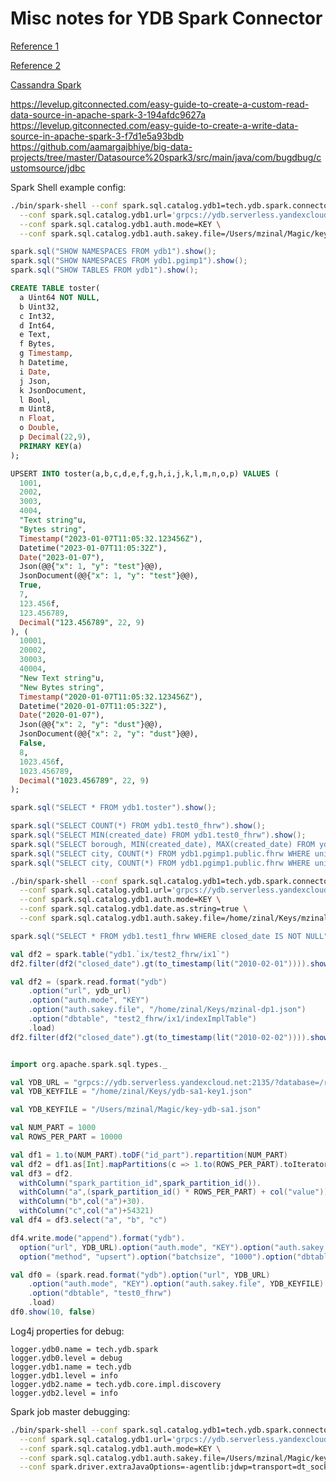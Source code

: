 # Misc notes for YDB Spark Connector

[Reference 1](https://jaceklaskowski.github.io/spark-workshop/slides/spark-sql-Developing-Custom-Data-Source.html)

[Reference 2](https://jaceklaskowski.gitbooks.io/mastering-spark-sql/content/spark-sql-data-source-api-v2.html)

[Cassandra Spark](https://github.com/datastax/spark-cassandra-connector)

https://levelup.gitconnected.com/easy-guide-to-create-a-custom-read-data-source-in-apache-spark-3-194afdc9627a
https://levelup.gitconnected.com/easy-guide-to-create-a-write-data-source-in-apache-spark-3-f7d1e5a93bdb
https://github.com/aamargajbhiye/big-data-projects/tree/master/Datasource%20spark3/src/main/java/com/bugdbug/customsource/jdbc

Spark Shell example config:

```bash
./bin/spark-shell --conf spark.sql.catalog.ydb1=tech.ydb.spark.connector.YdbCatalog \
  --conf spark.sql.catalog.ydb1.url='grpcs://ydb.serverless.yandexcloud.net:2135/?database=/ru-central1/b1gfvslmokutuvt2g019/etnuogblap3e7dok6tf5' \
  --conf spark.sql.catalog.ydb1.auth.mode=KEY \
  --conf spark.sql.catalog.ydb1.auth.sakey.file=/Users/mzinal/Magic/key-ydb-sa1.json
```



```scala
spark.sql("SHOW NAMESPACES FROM ydb1").show();
spark.sql("SHOW NAMESPACES FROM ydb1.pgimp1").show();
spark.sql("SHOW TABLES FROM ydb1").show();
```

```sql
CREATE TABLE toster(
  a Uint64 NOT NULL,
  b Uint32,
  c Int32,
  d Int64,
  e Text,
  f Bytes,
  g Timestamp,
  h Datetime,
  i Date,
  j Json,
  k JsonDocument,
  l Bool,
  m Uint8,
  n Float,
  o Double,
  p Decimal(22,9),
  PRIMARY KEY(a)
);

UPSERT INTO toster(a,b,c,d,e,f,g,h,i,j,k,l,m,n,o,p) VALUES (
  1001,
  2002,
  3003,
  4004,
  "Text string"u,
  "Bytes string",
  Timestamp("2023-01-07T11:05:32.123456Z"),
  Datetime("2023-01-07T11:05:32Z"),
  Date("2023-01-07"),
  Json(@@{"x": 1, "y": "test"}@@),
  JsonDocument(@@{"x": 1, "y": "test"}@@),
  True,
  7,
  123.456f,
  123.456789,
  Decimal("123.456789", 22, 9)
), (
  10001,
  20002,
  30003,
  40004,
  "New Text string"u,
  "New Bytes string",
  Timestamp("2020-01-07T11:05:32.123456Z"),
  Datetime("2020-01-07T11:05:32Z"),
  Date("2020-01-07"),
  Json(@@{"x": 2, "y": "dust"}@@),
  JsonDocument(@@{"x": 2, "y": "dust"}@@),
  False,
  8,
  1023.456f,
  1023.456789,
  Decimal("1023.456789", 22, 9)
);
```

```scala
spark.sql("SELECT * FROM ydb1.toster").show();

spark.sql("SELECT COUNT(*) FROM ydb1.test0_fhrw").show();
spark.sql("SELECT MIN(created_date) FROM ydb1.test0_fhrw").show();
spark.sql("SELECT borough, MIN(created_date), MAX(created_date) FROM ydb1.test0_fhrw GROUP BY borough ORDER BY borough").show();
spark.sql("SELECT city, COUNT(*) FROM ydb1.pgimp1.public.fhrw WHERE unique_key<'2' GROUP BY city ORDER BY COUNT(*) DESC LIMIT 5").show(100, false);
spark.sql("SELECT city, COUNT(*) FROM ydb1.pgimp1.public.fhrw WHERE unique_key<'2' AND unique_key>='1' GROUP BY city ORDER BY COUNT(*) DESC LIMIT 5").show(100, false);
```

```bash
./bin/spark-shell --conf spark.sql.catalog.ydb1=tech.ydb.spark.connector.YdbCatalog \
  --conf spark.sql.catalog.ydb1.url='grpcs://ydb.serverless.yandexcloud.net:2135/?database=/ru-central1/b1gfvslmokutuvt2g019/etnd6mguvlul8qm4psvn' \
  --conf spark.sql.catalog.ydb1.auth.mode=KEY \
  --conf spark.sql.catalog.ydb1.date.as.string=true \
  --conf spark.sql.catalog.ydb1.auth.sakey.file=/home/zinal/Keys/mzinal-dp1.json
```

```scala
spark.sql("SELECT * FROM ydb1.test1_fhrw WHERE closed_date IS NOT NULL").show(10, false)

val df2 = spark.table("ydb1.`ix/test2_fhrw/ix1`")
df2.filter(df2("closed_date").gt(to_timestamp(lit("2010-02-01")))).show(10, false)

val df2 = (spark.read.format("ydb")
    .option("url", ydb_url)
    .option("auth.mode", "KEY")
    .option("auth.sakey.file", "/home/zinal/Keys/mzinal-dp1.json")
    .option("dbtable", "test2_fhrw/ix1/indexImplTable")
    .load)
df2.filter(df2("closed_date").gt(to_timestamp(lit("2010-02-02")))).show(10, false)
```

```scala

import org.apache.spark.sql.types._

val YDB_URL = "grpcs://ydb.serverless.yandexcloud.net:2135/?database=/ru-central1/b1gfvslmokutuvt2g019/etnuogblap3e7dok6tf5"
val YDB_KEYFILE = "/home/zinal/Keys/ydb-sa1-key1.json"

val YDB_KEYFILE = "/Users/mzinal/Magic/key-ydb-sa1.json"

val NUM_PART = 1000
val ROWS_PER_PART = 10000

val df1 = 1.to(NUM_PART).toDF("id_part").repartition(NUM_PART)
val df2 = df1.as[Int].mapPartitions(c => 1.to(ROWS_PER_PART).toIterator)
val df3 = df2.
  withColumn("spark_partition_id",spark_partition_id()).
  withColumn("a",(spark_partition_id() * ROWS_PER_PART) + col("value")).
  withColumn("b",col("a")+30).
  withColumn("c",col("a")+54321)
val df4 = df3.select("a", "b", "c")

df4.write.mode("append").format("ydb").
  option("url", YDB_URL).option("auth.mode", "KEY").option("auth.sakey.file", YDB_KEYFILE).
  option("method", "upsert").option("batchsize", "1000").option("dbtable", "mytable").save

val df0 = (spark.read.format("ydb").option("url", YDB_URL)
    .option("auth.mode", "KEY").option("auth.sakey.file", YDB_KEYFILE)
    .option("dbtable", "test0_fhrw")
    .load)
df0.show(10, false)

```

Log4j properties for debug:

```JavaProperties
logger.ydb0.name = tech.ydb.spark
logger.ydb0.level = debug
logger.ydb1.name = tech.ydb
logger.ydb1.level = info
logger.ydb2.name = tech.ydb.core.impl.discovery
logger.ydb2.level = info
```

Spark job master debugging:

```bash
./bin/spark-shell --conf spark.sql.catalog.ydb1=tech.ydb.spark.connector.YdbCatalog \
  --conf spark.sql.catalog.ydb1.url='grpcs://ydb.serverless.yandexcloud.net:2135/?database=/ru-central1/b1gfvslmokutuvt2g019/etnuogblap3e7dok6tf5' \
  --conf spark.sql.catalog.ydb1.auth.mode=KEY \
  --conf spark.sql.catalog.ydb1.auth.sakey.file=/Users/mzinal/Magic/key-ydb-sa1.json \
  --conf spark.driver.extraJavaOptions=-agentlib:jdwp=transport=dt_socket,server=y,suspend=n,address=5007
```
